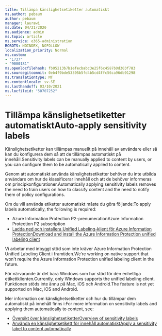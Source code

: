 ```yaml
---
title: Tillämpa känslighetsetiketter automatiskt
ms.author: pebaum
author: pebaum
manager: laurawi
ms.date: 04/21/2020
ms.audience: admin
ms.topic: article
ms.service: o365-administration
ROBOTS: NOINDEX, NOFOLLOW
localization_priority: Normal
ms.custom:
- "1737"
- "9000181"
ms.openlocfilehash: fb05213b7b1efecbabc3e25f6c4587b0d303f783
ms.sourcegitcommit: 0eb4f9bde53395b5fd4b5cd4ffc56ca96db91298
ms.translationtype: MT
ms.contentlocale: sv-SE
ms.lasthandoff: 03/10/2021
ms.locfileid: "50707252"
---
```

# <a name="auto-apply-sensitivity-labels"></a><span data-ttu-id="4bd67-102">Tillämpa känslighetsetiketter automatiskt</span><span class="sxs-lookup"><span data-stu-id="4bd67-102">Auto-apply sensitivity labels</span></span>

<span data-ttu-id="4bd67-103">Känslighetsetiketter kan tillämpas manuellt på innehåll av användare eller så kan du konfigurera dem så att de tillämpas automatiskt på innehåll.</span><span class="sxs-lookup"><span data-stu-id="4bd67-103">Sensitivity labels can be manually applied to content by users, or you can configure them to be automatically applied to content.</span></span>

<span data-ttu-id="4bd67-104">Genom att automatiskt använda känslighetsetiketter behöver du inte utbilda användare om hur de klassificerar innehåll och att de behöver informeras om principkonfigurationer.</span><span class="sxs-lookup"><span data-stu-id="4bd67-104">Automatically applying sensitivity labels removes the need to train users on how to classify content and the need to notify them of policy configurations.</span></span>

<span data-ttu-id="4bd67-105">Om du vill använda etiketter automatiskt måste du göra följande:</span><span class="sxs-lookup"><span data-stu-id="4bd67-105">To apply labels automatically, the following is required:</span></span>

- <span data-ttu-id="4bd67-106">Azure Information Protection P2-prenumeration</span><span class="sxs-lookup"><span data-stu-id="4bd67-106">Azure Information Protection P2 subscription</span></span>
- [<span data-ttu-id="4bd67-107">Ladda ned och installera Unified Labeling-klient för Azure Information Protection</span><span class="sxs-lookup"><span data-stu-id="4bd67-107">Download and install the Azure Information Protection unified labeling client</span></span>](https://docs.microsoft.com/azure/information-protection/rms-client/install-unifiedlabelingclient-app)

<span data-ttu-id="4bd67-108">Vi arbetar med inbyggt stöd som inte kräver Azure Information Protection Unified Labeling Client i framtiden.</span><span class="sxs-lookup"><span data-stu-id="4bd67-108">We're working on native support that won't require the Azure Information Protection unified labeling client in the future.</span></span>

<span data-ttu-id="4bd67-109">För närvarande är det bara Windows som har stöd för den enhetliga etikettklienten.</span><span class="sxs-lookup"><span data-stu-id="4bd67-109">Currently, only Windows supports the unified labeling client.</span></span>  <span data-ttu-id="4bd67-110">Funktionen stöds inte ännu på Mac, iOS och Android.</span><span class="sxs-lookup"><span data-stu-id="4bd67-110">The feature is not yet supported on Mac, iOS and Android.</span></span>

<span data-ttu-id="4bd67-111">Mer information om känslighetsetiketter och hur du tillämpar dem automatiskt på innehåll finns i:</span><span class="sxs-lookup"><span data-stu-id="4bd67-111">For more information on sensitivity labels and applying them automatically to content,  see:</span></span>

- [<span data-ttu-id="4bd67-112">Översikt över känslighetsetiketter</span><span class="sxs-lookup"><span data-stu-id="4bd67-112">Overview of sensitivity labels</span></span>](https://docs.microsoft.com/microsoft-365/compliance/sensitivity-labels)
- [<span data-ttu-id="4bd67-113">Använda en känslighetsetikett för innehåll automatiskt</span><span class="sxs-lookup"><span data-stu-id="4bd67-113">Apply a sensitivity label to content automatically</span></span>](https://docs.microsoft.com/microsoft-365/compliance/apply-sensitivity-label-automatically)